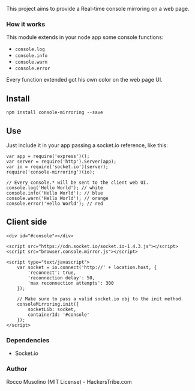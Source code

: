 This project aims to provide a Real-time console mirroring on a web page. 

### How it works

This module extends in your node app some console functions:
- <code>console.log</code>
- <code>console.info</code>
- <code>console.warn</code>
- <code>console.error</code>

Every function extended got his own color on the web page UI.

## Install

    npm install console-mirroring --save

## Use

Just include it in your app passing a socket.io reference, like this:

    var app = require('express')();
    var server = require('http').Server(app);
    var io = require('socket.io')(server);
    require('console-mirroring')(io);

    // Every console.* will be sent to the client web UI.
    console.log('Hello World'); // white
    console.info('Hello World'); // blue
    console.warn('Hello World'); // orange
    console.error('Hello World'); // red


## Client side

    <div id="#console"></div>

    <script src="https://cdn.socket.io/socket.io-1.4.3.js"></script>
	<script src="browser.console.mirror.js"></script>

    <script type="text/javascript">
        var socket = io.connect('http://' + location.host, {
            'reconnect': true,
            'reconnection delay': 50,
            'max reconnection attempts': 300
        });
    
        // Make sure to pass a valid socket.io obj to the init method.
        consoleMirroring.init({
            socketLib: socket,
            containerId: '#console' 
        });
    </script>


### Dependencies

- Socket.io

### Author

Rocco Musolino (MIT License) - HackersTribe.com